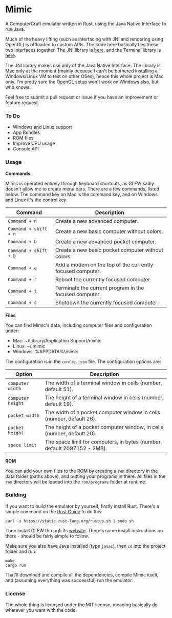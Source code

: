 
Mimic
=====

A ComputerCraft emulator written in Rust, using the Java Native Interface to run Java.

Much of the heavy lifting (such as interfacing with JNI and rendering using OpenGL) is offloaded to custom APIs. The code here basically ties these two interfaces together. The JNI library is [here](https://github.com/GravityScore/jni-rs), and the Terminal library is [here](https://github.com/GravityScore/Terminal).

The JNI library makes use only of the Java Native Interface. The library is Mac only at the moment (mainly because I can't be bothered installing a Windows/Linux VM to test on other OSes), hence this whole project is Mac only. I'm pretty sure the OpenGL setup won't work on Windows also, but who knows.

Feel free to submit a pull request or issue if you have an improvement or feature request.

### To Do

* Windows and Linux support
* App Bundles
* ROM files
* Improve CPU usage
* Console API

### Usage

**Commands**

Mimic is operated entirely through keyboard shortcuts, as GLFW sadly doesn't allow me to create menu bars. There are a few commands, listed below. The command key on Mac is the command key, and on Windows and Linux it's the control key.


Command               | Description
--------------------- | ---------------------------------------------------------
`Command + n`    	    | Create a new advanced computer.
`Command + shift + n` | Create a new basic computer without colors.
`Command + b`         | Create a new advanced pocket computer.
`Command + shift + b` | Create a new basic pocket computer without colors.
`Commnad + a`         | Add a modem on the top of the currently focused computer.
`Command + r`         | Reboot the currently focused computer.
`Command + t`         | Terminate the current program in the focused computer.
`Command + s`         | Shutdown the currently focused computer.

**Files**

You can find Mimic's data, including computer files and configuration under:

* Mac: ~/Library/Application Support/mimic
* Linux: ~/.mimic
* Windows: %APPDATA%\mimic

The configuration is in the `config.json` file. The configuration options are:

Option            | Description
----------------- | ------------------------------------------------------------------------
`computer width`  | The width of a terminal window in cells (number, default 51).
`computer height` | The height of a terminal window in cells (number, default 19).
`pocket width`    | The width of a pocket computer window in cells (number, default 26).
`pocket height`   | The height of a pocket computer window, in cells (number, default 20).
`space limit`     | The space limit for computers, in bytes (number, default 2097152 - 2MB).

**ROM**

You can add your own files to the ROM by creating a `rom` directory in the data folder (paths above), and putting your programs in there. All files in the `rom` directory will be loaded into the `rom/programs` folder at runtime.

### Building

If you want to build the emulator by yourself, firstly install Rust. There's a simple command on the [Rust Guide](http://doc.rust-lang.org/guide.html) to do this:

```
curl -s https://static.rust-lang.org/rustup.sh | sudo sh
```

Then install GLFW through its [website](http://www.glfw.org/). There's some install instructions on there - should be fairly simple to follow.

Make sure you also have Java installed (type `javac`), then `cd` into the project folder and run:

```
make
cargo run
```

That'll download and compile all the dependencies, compile Mimic itself, and (assuming everything was successful) run the emulator.

### License

The whole thing is licensed under the MIT license, meaning basically do whatever you want with the code.
